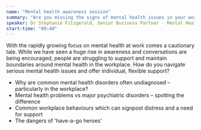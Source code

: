 ```yaml
---
name: "Mental health awareness session"
summary: "Are you missing the signs of mental health issues in your workforce? Complexities, behaviours and how they present workplace problems"
speaker: Dr Stephanie Fitzgerald, Senior Business Partner - Mental Health, Rolls Royce
start-time: "09:40"
---
```


With the rapidly growing focus on mental health at work comes a cautionary tale. While we have seen a huge rise in awareness and conversations are being encouraged, people are struggling to support and maintain boundaries around mental health in the workplace. How do you navigate serious mental health issues and offer individual, flexible support?

- Why are common mental health disorders often undiagnosed – particularly in the workplace?
- Mental health problems vs major psychiatric disorders – spotting the difference
- Common workplace behaviours which can signpost distress and a need for support
- The dangers of 'have-a-go heroes'
